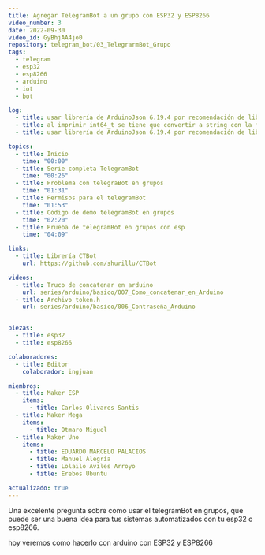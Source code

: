 ```yaml
---
title: Agregar TelegramBot a un grupo con ESP32 y ESP8266
video_number: 3
date: 2022-09-30
video_id: GyBhjAA4jo0
repository: telegram_bot/03_TelegrarmBot_Grupo
tags:
  - telegram
  - esp32
  - esp8266
  - arduino
  - iot
  - bot

log:
  - title: usar librería de ArduinoJson 6.19.4 por recomendación de librería CTBot
  - title: al imprimir int64_t se tiene que convertir a string con la función int64ToAscii, toca importar la librería "Utilities.h" que viene de CTbot
  - title: usar librería de ArduinoJson 6.19.4 por recomendación de librería CTBot

topics:
  - title: Inicio
    time: "00:00"
  - title: Serie completa TelegramBot
    time: "00:26"
  - title: Problema con telegraBot en grupos
    time: "01:31"
  - title: Permisos para el telegramBot
    time: "01:53"
  - title: Código de demo telegramBot en grupos
    time: "02:20"
  - title: Prueba de telegramBot en grupos con esp
    time: "04:09"

links:
  - title: Librería CTBot
    url: https://github.com/shurillu/CTBot

videos:
  - title: Truco de concatenar en arduino
    url: series/arduino/basico/007_Como_concatenar_en_Arduino
  - title: Archivo token.h
    url: series/arduino/basico/006_Contraseña_Arduino


piezas:
  - title: esp32
  - title: esp8266

colaboradores:
  - title: Editor
    colaborador: ingjuan

miembros:
  - title: Maker ESP
    items:
      - title: Carlos Olivares Santis
  - title: Maker Mega
    items:
      - title: Otmaro Miguel
  - title: Maker Uno
    items:
      - title: EDUARDO MARCELO PALACIOS
      - title: Manuel Alegría
      - title: Lolailo Aviles Arroyo
      - title: Erebos Ubuntu

actualizado: true
---
```


Una excelente pregunta sobre como usar el telegramBot en grupos, que puede ser una buena idea para tus sistemas automatizados con tu esp32 o esp8266.

hoy veremos como hacerlo con arduino con ESP32 y ESP8266
